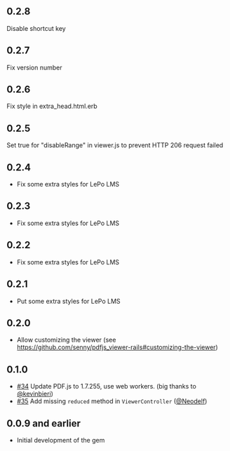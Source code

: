 ## 0.2.8
  Disable shortcut key

## 0.2.7
  Fix version number

## 0.2.6
  Fix style in extra_head.html.erb

## 0.2.5
  Set true for "disableRange" in viewer.js to prevent HTTP 206 request failed

## 0.2.4
- Fix some extra styles for LePo LMS

## 0.2.3
- Fix some extra styles for LePo LMS

## 0.2.2
- Fix some extra styles for LePo LMS

## 0.2.1
- Put some extra styles for LePo LMS

## 0.2.0

- Allow customizing the viewer (see https://github.com/senny/pdfjs_viewer-rails#customizing-the-viewer)

## 0.1.0

- [#34](https://github.com/senny/pdfjs_viewer-rails/pull/34) Update PDF.js to 1.7.255, use web workers. (big thanks to [@kevinbieri](https://github.com/kevinbieri))
- [#35](https://github.com/senny/pdfjs_viewer-rails/pull/35) Add missing `reduced` method in `ViewerController` ([@Neodelf](https://github.com/Neodelf))

## 0.0.9 and earlier

- Initial development of the gem
